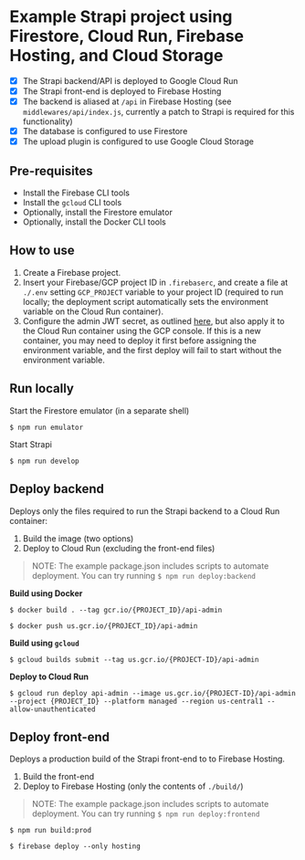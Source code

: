 # Example Strapi project using Firestore, Cloud Run, Firebase Hosting, and Cloud Storage

- [x] The Strapi backend/API is deployed to Google Cloud Run
- [x] The Strapi front-end is deployed to Firebase Hosting
- [x] The backend is aliased at `/api` in Firebase Hosting (see `middlewares/api/index.js`, currently a patch to Strapi is required for this functionality)
- [x] The database is configured to use Firestore
- [x] The upload plugin is configured to use Google Cloud Storage

## Pre-requisites

- Install the Firebase CLI tools
- Install the `gcloud` CLI tools
- Optionally, install the Firestore emulator
- Optionally, install the Docker CLI tools

## How to use

1. Create a Firebase project.
2. Insert your Firebase/GCP project ID in `.firebaserc`, and create a file  at `./.env` setting `GCP_PROJECT` variable to your project ID (required to run locally; the deployment script automatically sets the environment variable on the Cloud Run container).
3. Configure the admin JWT secret, as outlined [here](https://strapi.io/documentation/v3.x/migration-guide/migration-guide-3.0.x-to-3.1.x.html#_2-define-the-admin-jwt-token), but also apply it to the Cloud Run container using the GCP console. If this is a new container, you may need to deploy it first before assigning the environment variable, and the first deploy will fail to start without the environment variable. 

## Run locally

Start the Firestore emulator (in a separate shell)

`$ npm run emulator`

Start Strapi

`$ npm run develop`


## Deploy backend

Deploys only the files required to run the Strapi backend to a Cloud Run container:

1. Build the image (two options)
2. Deploy to Cloud Run (excluding the front-end files)

> NOTE: The example package.json includes scripts to automate deployment. You can try running `$ npm run deploy:backend`

**Build using Docker**

`$ docker build . --tag gcr.io/{PROJECT_ID}/api-admin`

`$ docker push us.gcr.io/{PROJECT_ID}/api-admin`


**Build using `gcloud`**

`$ gcloud builds submit --tag us.gcr.io/{PROJECT-ID}/api-admin`


**Deploy to Cloud Run**

`$ gcloud run deploy api-admin --image us.gcr.io/{PROJECT-ID}/api-admin --project {PROJECT_ID} --platform managed --region us-central1 --allow-unauthenticated`



## Deploy front-end

Deploys a production build of the Strapi front-end to to Firebase Hosting. 

1. Build the front-end
2. Deploy to Firebase Hosting (only the contents of `./build/`)

> NOTE: The example package.json includes scripts to automate deployment. You can try running `$ npm run deploy:frontend`

`$ npm run build:prod`

`$ firebase deploy --only hosting`
